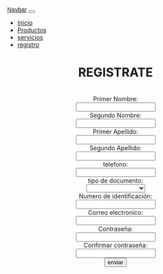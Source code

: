 <!DOCTYPE html>
<html lang="en">

<head>
    <meta charset="UTF-8">
   <link href="https://cdn.jsdelivr.net/npm/bootstrap@5.3.0-alpha3/dist/css/bootstrap.min.css" rel="stylesheet"
        integrity="sha384-KK94CHFLLe+nY2dmCWGMq91rCGa5gtU4mk92HdvYe+M/SXH301p5ILy+dN9+nJOZ" crossorigin="anonymous">
    <link rel="stylesheet" href="estilos/estilos.css">
    <link rel="stylesheet" href="imagenes">
    <title>bootstrap</title>
</head>

<body>
    <div id="navegador">
    <nav class="navbar navbar-expand-lg bg-body-tertiary">
        <div class="container-fluid" style="border: 30px;">
            <a class="navbar-brand" href="#" style="font-family: Verdana, Geneva, Tahoma, sans-serif;">Navbar</a>
            <button class="navbar-toggler" type="button" data-bs-toggle="collapse" data-bs-target="#navbarNav"
                aria-controls="navbarNav" aria-expanded="false" aria-label="Toggle navigation">
                <span class="navbar-toggler-icon"></span>
            </button>
            <div class="collapse navbar-collapse" id="navbarNav">
                <ul class="navbar-nav">
                    <li class="nav-item">
                        <a class="nav-link active" aria-current="page" href="#">Inicio</a>
                    </li>
                    <li class="nav-item">
                        <a class="nav-link" href="#">Productos</a>
                    </li>
                    <li class="nav-item">
                        <a class="nav-link" href="#">servicios</a>
                    </li>
                    <li class="nav-item">
                        <a class="nav-link disabled" href="#">registro</a>
                    </li>
                </ul>
            </div>
        </div>
    </nav>
</div>
<center>
            <div class="container">
            <h1>REGISTRATE</h1><br>
            <form>
            <label for="ingrese su nombre:">Primer Nombre:</label><br>
            <input type="text" name="name" id="name" required><br>
            <label for="ingrese su nombre">Segundo Nombre:</label><br>
            <input type="text" name="name" id="name" required><br>
            <label for="ingrese su apellido1:">Primer Apellido:</label><br>
            <input type="text" name="firstname" id="firstname" required><br>
            <label for="ingrese su apellido2">Segundo Apellido:</label><br>
            <input type="text" name="firstname" id="firstname" required><br>
            <label for="ingrese su telefono:">telefono:</label><br>
            <input type="number" name="phone" id="phone" required><br>
            <label for="ingrese su tipo de documento:">tipo de documento:</label><br>
            <select name="document" id="document" required>
            <option value=""></option>
            <option value="C.C">Cedula de ciudania</option>
            <option value="passaport">pasaporte</option>
            <option value="tarjeta de identidad">tarjeta de identidad</option>
            </select><br>
            <label for="number">Numero de identificación:</label><br>
            <input type="number" name="number" id="number" required><br>
            <label for="email">Correo electronico:</label><br>
            <input type="email" name="email" id="email" required><br>
            <label for="password">Contraseña:</label><br>
            <input type="password" name="password" id="password" required><br>
            <label for="password">Confirmar contraseña:</label><br>
            <input type="password" name="password" id="password"><br>
            <center>
            <button type="submit">enviar </button>
            </center>
        </form>
        </div>
    </center>

</body>
<script src="https://cdn.jsdelivr.net/npm/bootstrap@5.3.0-alpha3/dist/js/bootstrap.bundle.min.js"
    integrity="sha384-ENjdO4Dr2bkBIFxQpeoTz1HIcje39Wm4jDKdf19U8gI4ddQ3GYNS7NTKfAdVQSZe"
    crossorigin="anonymous"></script>

</html>
